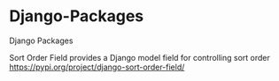 # Django-Packages
Django Packages 

Sort Order Field provides a Django model field for controlling sort order
https://pypi.org/project/django-sort-order-field/
